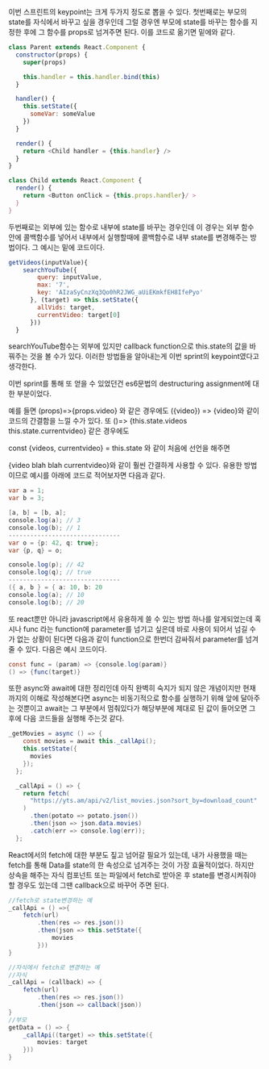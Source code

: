 이번 스프린트의 keypoint는 크게 두가지 정도로 뽑을 수 있다.
첫번째로는 부모의 state를 자식에서 바꾸고 싶을 경우인데 그럴 경우엔 부모에 state를 바꾸는 함수를 지정한 후에 그 함수를 props로 넘겨주면 된다.
이를 코드로 옮기면 밑에와 같다.
```javascript
class Parent extends React.Component {
  constructor(props) {
    super(props)

    this.handler = this.handler.bind(this)
  }

  handler() {
    this.setState({
      someVar: someValue
    })
  }

  render() {
    return <Child handler = {this.handler} />
  }
}

class Child extends React.Component {
  render() {
    return <Button onClick = {this.props.handler}/ >
  }
}
```
두번째로는 외부에 있는 함수로 내부에 state를 바꾸는 경우인데 이 경우는 외부 함수 안에 콜백함수를 넣어서 
내부에서 실행할때에 콜백함수로 내부 state를 변경해주는 방법이다. 그 예시는 밑에 코드이다.
```javascript
getVideos(inputValue){
    searchYouTube({
        query: inputValue,
        max: '7',
        key: 'AIzaSyCnzXq3Qo0hR2JWG_aUiEKmkfEH8IfePyo'
      }, (target) => this.setState({
        allVids: target,
        currentVideo: target[0]
      }))
  }
```
searchYouTube함수는 외부에 있지만 callback function으로 this.state의 값을 바꿔주는 것을 볼 수가 있다.
이러한 방법들을 알아내는게 이번 sprint의 keypoint였다고 생각한다.



이번 sprint를 통해 또 얻을 수 있었던건 es6문법의 destructuring assignment에 대한 부분이었다.

예를 들면 (props)=>{props.video} 와 같은 경우에도 ({video}) => {video}와 같이 코드의 간결함을 느낄 수가 있다. 또 ()=> {this.state.videos    this.state.currentvideo} 같은 경우에도 

const {videos, currentvideo} = this.state 와 같이 처음에 선언을 해주면 

{video blah blah currentvideo}와 같이 훨씬 간결하게 사용할 수 있다. 유용한 방법이므로 예시를 아래에 코드로 적어보자면 다음과 같다.

```java	
var a = 1;
var b = 3;

[a, b] = [b, a];
console.log(a); // 3
console.log(b); // 1
-------------------------------
var o = {p: 42, q: true};
var {p, q} = o;

console.log(p); // 42
console.log(q); // true
-------------------------------
({ a, b } = { a: 10, b: 20  
console.log(a); // 10
console.log(b); // 20

```

또 react뿐만 아니라 javascript에서 유용하게 쓸 수 있는 방법 하나를 알게되었는데 혹시나 func 라는 function에 parameter를 넘기고 싶은데 바로 사용이 되어서 넘길 수가 없는 상황이 된다면 다음과 같이 function으로 한번더 감싸줘서 parameter를 넘겨줄 수 있다. 다음은 예시 코드이다.

```java	
const func = (param) => {console.log(param)}
() => {func(target)}
```

또한 async와 await에 대한 정리인데 아직 완벽히 숙지가 되지 않은 개념이지만 현재까지의 이해로 작성해본다면 async는 비동기적으로 함수를 실행하기 위해 앞에 달아주는 것뿐이고 await는 그 부분에서 멈춰있다가 해당부분에 제대로 된 값이 들어오면 그 후에 다음 코드들을 실행해 주는것 같다.

```java	
_getMovies = async () => {
    const movies = await this._callApi();
    this.setState({
      movies
    });
  };

  _callApi = () => {
    return fetch(
      "https://yts.am/api/v2/list_movies.json?sort_by=download_count"
    )
      .then(potato => potato.json())
      .then(json => json.data.movies)
      .catch(err => console.log(err));
  };
```



React에서의 fetch에 대한 부분도 짚고 넘어갈 필요가 있는데, 내가 사용했을 때는 fetch를 통해 Data를 state의 한 속성으로 넘겨주는 것이 가장 효율적이었다. 하지만 상속을 해주는 자식 컴포넌트 또는 파일에서 fetch로 받아온 후 state를 변경시켜줘야 할 경우도 있는데 그땐 callback으로 바꾸어 주면 된다.

```java	
//fetch로 state변경하는 예
_callApi = () =>{
	fetch(url)
        .then(res => res.json())
        .then(json => this.setState({
            movies
        }))
}

//자식에서 fetch로 변경하는 예
//자식
_callApi = (callback) => {
	fetch(url)
        .then(res => res.json())
        .then(json => callback(json))
}
//부모
getData = () => {
    _callApi((target) => this.setState({
        movies: target
    }))
}
```

